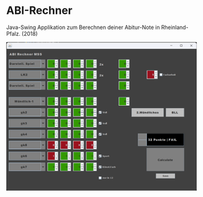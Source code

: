 # ABI-Rechner

Java-Swing Applikation zum Berechnen deiner Abitur-Note in Rheinland-Pfalz. (2018)

![UI](img/ui.png)